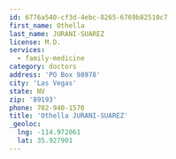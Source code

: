 ```yaml
---
id: 6776a540-cf3d-4ebc-8265-6769b82510c7
first_name: Othella
last_name: JURANI-SUAREZ
license: M.D.
services:
  - family-medicine
category: doctors
address: 'PO Box 98978'
city: 'Las Vegas'
state: NV
zip: '89193'
phone: 702-940-1570
title: 'Othella JURANI-SUAREZ'
_geoloc:
  lng: -114.972061
  lat: 35.927901
---
```

